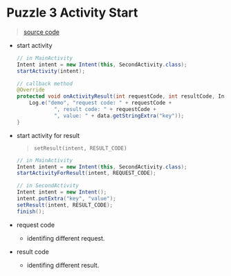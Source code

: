 # Puzzle 3 Activity Start

> [source code](https://github.com/AndroidPuzzle/Newbie/tree/master/activity_start)

- start activity

    ```java
    // in MainActivity
    Intent intent = new Intent(this, SecondActivity.class);
    startActivity(intent);
    ```
    
    ```java
    // callback method
    @Override
    protected void onActivityResult(int requestCode, int resultCode, Intent data) {
        Log.e("demo", "request code: " + requestCode +
                ", result code: " + requestCode +
                ", value: " + data.getStringExtra("key"));
    }
    ```
    

- start activity for result

    > `setResult(intent, RESULT_CODE)`
    
    ```java
    // in MainActivity
    Intent intent = new Intent(this, SecondActivity.class);
    startActivityForResult(intent, REQUEST_CODE);
    ```
    
    ```java
    // in SecondActivity
    Intent intent = new Intent();
    intent.putExtra("key", "value");
    setResult(intent, RESULT_CODE);
    finish();
    ```
    
- request code
    - identifing different request.
- result code
    - identifing different result.